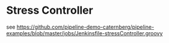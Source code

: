 # Stress Controller 

see https://github.com/pipeline-demo-caternberg/pipeline-examples/blob/master/jobs/Jenkinsfile-stressController.groovy